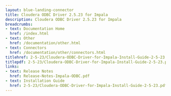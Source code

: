 ```yaml
---
layout: blue-landing-connector
title: Cloudera ODBC Driver 2.5.23 for Impala
description: Cloudera ODBC Driver 2.5.23 for Impala
breadcrumbs:
- text: Documentation Home
  href: /index.html
- text: Other
  href: /documentation/other.html
- text: Connectors
  href: /documentation/other/connectors.html
titlehref: 2-5-23/Cloudera-ODBC-Driver-for-Impala-Install-Guide-2-5-23.pdf
titlepdf: 2-5-23/Cloudera-ODBC-Driver-for-Impala-Install-Guide-2-5-23.pdf
links:
- text: Release Notes
  href: Release-Notes-Impala-ODBC.pdf
- text: Installation Guide
  href: 2-5-23/Cloudera-ODBC-Driver-for-Impala-Install-Guide-2-5-23.pdf
---
```


